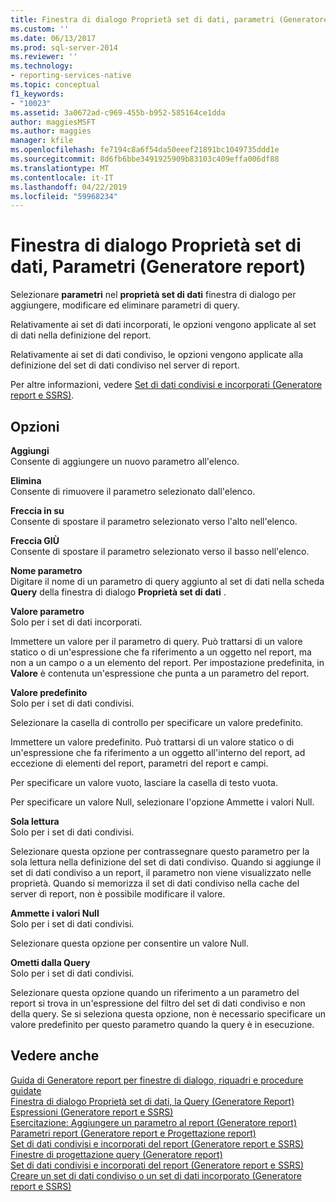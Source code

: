 ```yaml
---
title: Finestra di dialogo Proprietà set di dati, parametri (Generatore Report) | Microsoft Docs
ms.custom: ''
ms.date: 06/13/2017
ms.prod: sql-server-2014
ms.reviewer: ''
ms.technology:
- reporting-services-native
ms.topic: conceptual
f1_keywords:
- "10023"
ms.assetid: 3a0672ad-c969-455b-b952-585164ce1dda
author: maggiesMSFT
ms.author: maggies
manager: kfile
ms.openlocfilehash: fe7194c8a6f54da50eeef21891bc1049735ddd1e
ms.sourcegitcommit: 8d6fb6bbe3491925909b83103c409effa006df88
ms.translationtype: MT
ms.contentlocale: it-IT
ms.lasthandoff: 04/22/2019
ms.locfileid: "59968234"
---
```

# <a name="dataset-properties-dialog-box-parameters-report-builder"></a>Finestra di dialogo Proprietà set di dati, Parametri (Generatore report)
  Selezionare **parametri** nel **proprietà set di dati** finestra di dialogo per aggiungere, modificare ed eliminare parametri di query.  
  
 Relativamente ai set di dati incorporati, le opzioni vengono applicate al set di dati nella definizione del report.  
  
 Relativamente ai set di dati condiviso, le opzioni vengono applicate alla definizione del set di dati condiviso nel server di report.  
  
 Per altre informazioni, vedere [Set di dati condivisi e incorporati &#40;Generatore report e SSRS&#41;](report-data/embedded-and-shared-datasets-report-builder-and-ssrs.md).  
  
## <a name="options"></a>Opzioni  
 **Aggiungi**  
 Consente di aggiungere un nuovo parametro all'elenco.  
  
 **Elimina**  
 Consente di rimuovere il parametro selezionato dall'elenco.  
  
 **Freccia in su**  
 Consente di spostare il parametro selezionato verso l'alto nell'elenco.  
  
 **Freccia GIÙ**  
 Consente di spostare il parametro selezionato verso il basso nell'elenco.  
  
 **Nome parametro**  
 Digitare il nome di un parametro di query aggiunto al set di dati nella scheda **Query** della finestra di dialogo **Proprietà set di dati** .  
  
 **Valore parametro**  
 Solo per i set di dati incorporati.  
  
 Immettere un valore per il parametro di query. Può trattarsi di un valore statico o di un'espressione che fa riferimento a un oggetto nel report, ma non a un campo o a un elemento del report. Per impostazione predefinita, in **Valore** è contenuta un'espressione che punta a un parametro del report.  
  
 **Valore predefinito**  
 Solo per i set di dati condivisi.  
  
 Selezionare la casella di controllo per specificare un valore predefinito.  
  
 Immettere un valore predefinito. Può trattarsi di un valore statico o di un'espressione che fa riferimento a un oggetto all'interno del report, ad eccezione di elementi del report, parametri del report e campi.  
  
 Per specificare un valore vuoto, lasciare la casella di testo vuota.  
  
 Per specificare un valore Null, selezionare l'opzione Ammette i valori Null.  
  
 **Sola lettura**  
 Solo per i set di dati condivisi.  
  
 Selezionare questa opzione per contrassegnare questo parametro per la sola lettura nella definizione del set di dati condiviso. Quando si aggiunge il set di dati condiviso a un report, il parametro non viene visualizzato nelle proprietà. Quando si memorizza il set di dati condiviso nella cache del server di report, non è possibile modificare il valore.  
  
 **Ammette i valori Null**  
 Solo per i set di dati condivisi.  
  
 Selezionare questa opzione per consentire un valore Null.  
  
 **Ometti dalla Query**  
 Solo per i set di dati condivisi.  
  
 Selezionare questa opzione quando un riferimento a un parametro del report si trova in un'espressione del filtro del set di dati condiviso e non della query. Se si seleziona questa opzione, non è necessario specificare un valore predefinito per questo parametro quando la query è in esecuzione.  
  
## <a name="see-also"></a>Vedere anche  
 [Guida di Generatore report per finestre di dialogo, riquadri e procedure guidate](../../2014/reporting-services/report-builder-help-for-dialog-boxes-panes-and-wizards.md)   
 [Finestra di dialogo Proprietà set di dati, la Query &#40;Generatore Report&#41;](report-data/dataset-properties-dialog-box-query-report-builder.md)   
 [Espressioni &#40;Generatore report e SSRS&#41;](report-design/expressions-report-builder-and-ssrs.md)   
 [Esercitazione: Aggiungere un parametro al report &#40;Generatore report&#41;](tutorial-add-a-parameter-to-your-report-report-builder.md)   
 [Parametri report &#40;Generatore report e Progettazione report&#41;](report-design/report-parameters-report-builder-and-report-designer.md)   
 [Set di dati condivisi e incorporati del report &#40;Generatore report e SSRS&#41;](report-data/report-embedded-datasets-and-shared-datasets-report-builder-and-ssrs.md)   
 [Finestre di progettazione query &#40;Generatore report&#41;](../../2014/reporting-services/query-designers-report-builder.md)   
 [Set di dati condivisi e incorporati del report &#40;Generatore report e SSRS&#41;](report-data/report-embedded-datasets-and-shared-datasets-report-builder-and-ssrs.md)   
 [Creare un set di dati condiviso o un set di dati incorporato &#40;Generatore report e SSRS&#41;](report-data/create-a-shared-dataset-or-embedded-dataset-report-builder-and-ssrs.md)  
  
  
